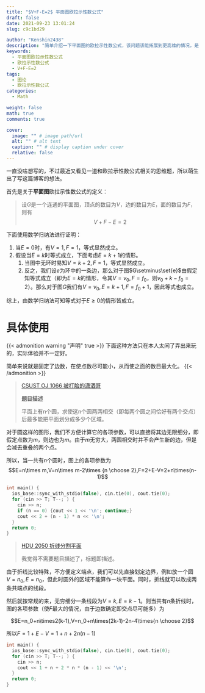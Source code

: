 ```yaml
---
title: "$V+F-E=2$ 平面图欧拉示性数公式"
draft: false
date: 2021-09-23 13:01:24
slug: c9c1bd29

author: "Kenshin2438"
description: "简单介绍一下平面图的欧拉示性数公式，该问题该能拓展到更高维的情况，是拓扑学中的一个经典问题。"
keywords:
  - 平面图欧拉示性数公式
  - 欧拉示性数公式
  - V+F-E=2
tags:
  - 图论
  - 欧拉示性数公式
categories:
  - Math

weight: false
math: true
comments: true

cover:
  image: "" # image path/url
  alt: "" # alt text
  caption: "" # display caption under cover
  relative: false
---
```


一直没啥想写的，不过最近又看见一道和欧拉示性数公式相关的思维题，所以萌生出了写这篇博客的想法。

首先是关于**平面图**欧拉示性数公式的定义：

> 设$G$是一个连通的平面图，顶点的数目为$V$，边的数目为$E$，面的数目为$F$，则有$$V+F-E=2$$

<!--more-->

下面使用数学归纳法进行证明：

1. 当$E=0$时，有$V=1,F=1$，等式显然成立。
2. 假设当$E=k$时等式成立，下面考虑$E=k+1$的情形。
   1. 当图中无环时易知$V=k+2,F=1$，等式显然成立。
   2. 反之，我们设$e$为环中的一条边，那么对于图$G\setminus\set{e}$由假定知等式成立（即为$E=k$的情形，令其$V=v_0,F=f_0$，则$v_0+k-f_0=2$）。那么对于图$G$我们有$V=v_0,E=k+1,F=f_0+1$，因此等式也成立。

综上，由数学归纳法可知等式对于$E\geq0$的情形皆成立。

# 具体使用

{{< admonition warning "声明" true >}}
下面这种方法只在本人太闲了弄出来玩的，实际体验并不一定好。

简单来说就是固定了边数，在使点数尽可能小，从而使之面的数目最大化。
{{< /admonition >}}

> [CSUST OJ 1066 被打脸的潇洒哥](http://acm.csust.edu.cn/problem/1066)
> 
> **题目描述**
> 
> 平面上有n个圆，求使这n个圆两两相交（即每两个圆之间恰好有两个交点）后最多能把平面划分成多少个区域。

对于圆这样的图形，我们不方便计算它的各项参数，可以直接将其边无限细分，即假定点数为$m$，则边也为$m$。由于$m$无穷大，两圆相交时并不会产生新的边，但是会减去重叠的两个点。

所以，当一共有$n$个圆时，图上的各项参数为
$$E=n\times m,V=n\times m-2\times {n \choose 2},F=2+E-V=2+n\times(n-1)$$

```cpp
int main() {
  ios_base::sync_with_stdio(false), cin.tie(0), cout.tie(0);
  for (cin >> T; T--; ) {
    cin >> n;
    if (n == 0) {cout << 1 << '\n'; continue;}
    cout << 2 + (n - 1) * n << '\n';
  }
  return 0;
}
```

> [HDU 2050 折线分割平面](http://acm.hdu.edu.cn/showproblem.php?pid=2050)
> 
> 我觉得不需要题目描述了，标题即描述。

由于折线比较特殊，不方便定义端点，我们可以先直接划定边界，例如放一个圆$V=n_0,E=n_0$，但此时圆外的区域不能算作一块平面。同时，折线就可以改成两条共端点的线段。

然后就按常规的来，无穷细分一条线段为$V=k,E=k-1$。则当共有$n$条折线时，图的各项参数（使$F$最大的情况，由于边数确定即交点尽可能多）为

$$E=n_0+n\times2(k-1),V=n_0+n\times(2k-1)-2n-4\times{n \choose 2}$$

所以$F=1+E-V=1+n+2n(n-1)$

```cpp
int main() {
  ios_base::sync_with_stdio(false), cin.tie(0), cout.tie(0);
  for (cin >> T; T--; ) {
    cin >> n;
    cout << 1 + n + 2 * n * (n - 1) << '\n';
  }
  return 0;
}
```
